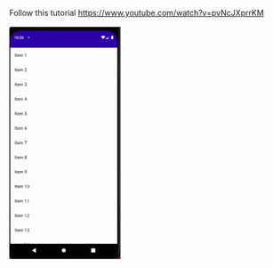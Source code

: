 Follow this tutorial https://www.youtube.com/watch?v=pvNcJXprrKM
&nbsp;\
&nbsp;\
<img src="demo.gif?raw=true" width="200">